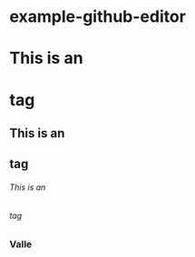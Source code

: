 # example-github-editor

# This is an <h1> tag
## This is an <h2> tag
###### This is an <h6> tag

### Valle 
